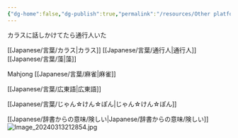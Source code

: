 ```yaml
---
{"dg-home":false,"dg-publish":true,"permalink":"/resources/Other platforms - Japanese/","dgPassFrontmatter":true}
---
```



カラスに話しかけてたら通行人いた

[[Japanese/言葉/カラス\|カラス]]
[[Japanese/言葉/通行人\|通行人]]
[[Japanese/言葉/藻\|藻]]

Mahjong
[[Japanese/言葉/麻雀\|麻雀]]

[[Japanese/言葉/広東語\|広東語]]

[[Japanese/言葉/じゃん☆けん☆ぽん\|じゃん☆けん☆ぽん]]

[[Japanese/辞書からの意味/険しい\|Japanese/辞書からの意味/険しい]]
![Image_20240313212854.jpg](/img/user/resources/Image_20240313212854.jpg)

